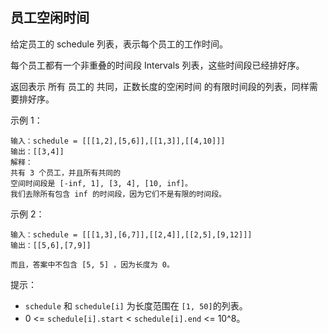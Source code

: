 ## 员工空闲时间

给定员工的 schedule 列表，表示每个员工的工作时间。

每个员工都有一个非重叠的时间段 Intervals 列表，这些时间段已经排好序。

返回表示 所有 员工的 共同，正数长度的空闲时间 的有限时间段的列表，同样需要排好序。

示例 1：

```
输入：schedule = [[[1,2],[5,6]],[[1,3]],[[4,10]]]
输出：[[3,4]]
解释：
共有 3 个员工，并且所有共同的
空间时间段是 [-inf, 1], [3, 4], [10, inf]。
我们去除所有包含 inf 的时间段，因为它们不是有限的时间段。
```

示例 2：

```
输入：schedule = [[[1,3],[6,7]],[[2,4]],[[2,5],[9,12]]]
输出：[[5,6],[7,9]]

而且，答案中不包含 [5, 5] ，因为长度为 0。
```

提示：

* `schedule` 和 `schedule[i]` 为长度范围在 `[1, 50]`的列表。
* 0 <= `schedule[i].start` < `schedule[i].end` <= 10^8。